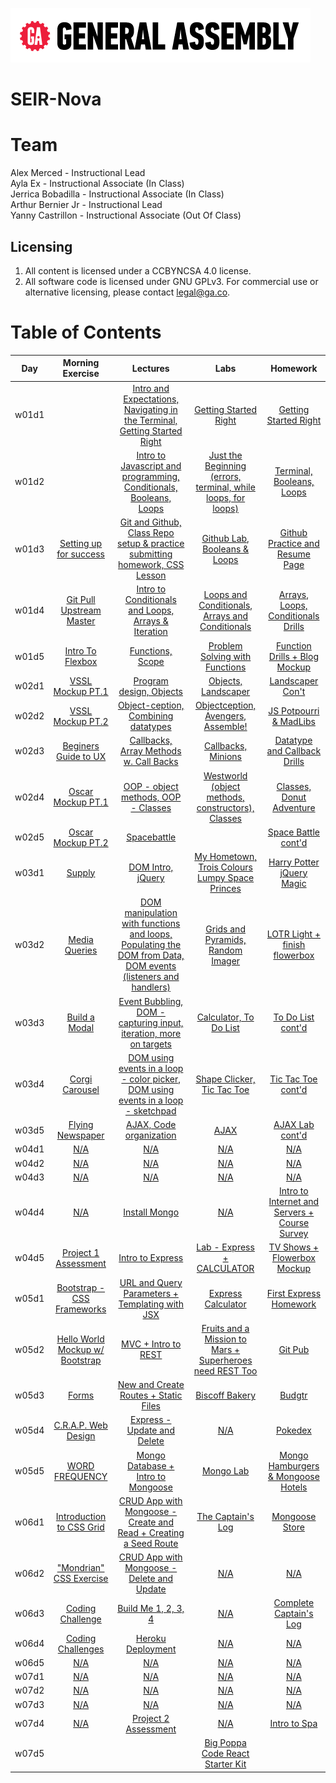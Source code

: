 ![ga](ga_cog.png) <br>

# SEIR-Nova

# Team

Alex Merced - Instructional Lead <br>
Ayla Ex - Instructional Associate (In Class) <br>
Jerrica Bobadilla - Instructional Associate (In Class) <br>
Arthur Bernier Jr - Instructional Lead <br>
Yanny Castrillon - Instructional Associate (Out Of Class) <br>

## Licensing

1. All content is licensed under a CC­BY­NC­SA 4.0 license.
1. All software code is licensed under GNU GPLv3. For commercial use or alternative licensing, please contact legal@ga.co.

# Table of Contents

| Day | Morning Exercise | Lectures | Labs | Homework |
|:---:|:-----------:|:-------:|:-----------:|:-----------:|
| w01d1 |[](./unit_1/w01d01/morning_exercise)| [Intro and Expectations, Navigating in the Terminal, Getting Started Right](./unit_1/w01d01/instructor_notes)| [Getting Started Right](./unit_1/w01d02/student_labs)|[Getting Started Right](./unit_1/w01d01/homework)|
| w01d2 |[](./unit_1/w01d02/morning_exercise)| [Intro to Javascript and programming, Conditionals, Booleans, Loops](./unit_1/w01d02/instructor_notes)| [Just the Beginning (errors, terminal, while loops, for loops)](./unit_1/w01d02/student_labs)|[Terminal, Booleans, Loops](./unit_1/w01d02/homework)|
| w01d3 |[Setting up for success](./unit_1/w01d03/morning_exercise)| [Git and Github, Class Repo setup & practice submitting homework, CSS Lesson](./unit_1/w01d03/instructor_notes)| [Github Lab, Booleans & Loops](./unit_1/w01d03/student_labs)|[Github Practice and Resume Page](./unit_1/w01d03/homework)|
| w01d4 |[Git Pull Upstream Master](./unit_1/w01d04/morning_exercise)| [Intro to Conditionals and Loops, Arrays & Iteration](./unit_1/w01d04/instructor_notes)| [Loops and Conditionals, Arrays and Conditionals](./unit_1/w01d04/student_labs)|[Arrays, Loops, Conditionals Drills](./unit_1/w01d04/homework)|
| w01d5 |[Intro To Flexbox](./unit_1/w01d05/morning_exercise)| [Functions, Scope](./unit_1/w01d05/instructor_notes)| [Problem Solving with Functions](./unit_1/w01d05/student_labs)|[Function Drills + Blog Mockup](./unit_1/w01d05/homework)|
| w02d1 |[VSSL Mockup PT.1](./unit_1/w02d01/morning_exercise)| [Program design, Objects](./unit_1/w02d01/instructor_notes)| [Objects, Landscaper](./unit_1/w02d01/student_labs)|[Landscaper Con't](./unit_1/w01d05/homework)|
| w02d2 |[VSSL Mockup PT.2](./unit_1/w02d02/morning_exercise)| [Object-ception, Combining datatypes](./unit_1/w02d02/instructor_notes)| [Objectception, Avengers, Assemble!](./unit_1/w02d02/student_labs)|[JS Potpourri & MadLibs](./unit_1/w02d02/homework)|
| w02d3 |[Beginers Guide to UX](./unit_1/w02d03/morning_exercise)| [Callbacks, Array Methods w. Call Backs](./unit_1/w02d03/instructor_notes)| [Callbacks, Minions](./unit_1/w02d03/student_labs)|[Datatype and Callback Drills](./unit_1/w02d03/homework)|
| w02d4 |[Oscar Mockup PT.1](./unit_1/w02d04/morning_exercise)| [OOP - object methods, OOP - Classes](./unit_1/w02d04/instructor_notes)| [Westworld (object methods, constructors), Classes](./unit_1/w02d04/student_labs)|[Classes, Donut Adventure](./unit_1/w02d04/homework)|
| w02d5 |[Oscar Mockup PT.2](./unit_1/w02d05/morning_exercise)| [Spacebattle](./unit_1/w02d05/instructor_notes)| [](./unit_1/w02d05/student_labs)|[Space Battle cont'd](./unit_1/w02d05/homework)|
| w03d1 |[Supply](./unit_1/w03d01/morning_exercise)| [DOM Intro, jQuery](./unit_1/w03d01/instructor_notes)| [My Hometown, Trois Colours Lumpy Space Princes](./unit_1/w03d01/student_labs)|[Harry Potter jQuery Magic](./unit_1/w03d01/homework)|
| w03d2 |[Media Queries](./unit_1/w03d02/morning_exercise)| [DOM manipulation with functions and loops, Populating the DOM from Data, DOM events (listeners and handlers)](./unit_1/w03d02/instructor_notes)| [Grids and Pyramids, Random Imager](./unit_1/w03d02/student_labs)|[LOTR Light + finish flowerbox](./unit_1/w03d02/homework)|
| w03d3 |[Build a Modal](./unit_1/w03d03/morning_exercise)| [Event Bubbling, DOM - capturing input, iteration, more on targets](./unit_1/w03d03/instructor_notes)| [Calculator, To Do List](./unit_1/w03d03/student_labs)|[To Do List cont'd](./unit_1/w03d03/homework)|
| w03d4 |[Corgi Carousel](./unit_1/w03d04/morning_exercise)| [DOM using events in a loop - color picker, DOM using events in a loop - sketchpad](./unit_1/w03d04/instructor_notes)| [Shape Clicker, Tic Tac Toe](./unit_1/w03d04/student_labs)|[Tic Tac Toe cont'd](./unit_1/w03d04/homework)|
| w03d5 |[Flying Newspaper](./unit_1/w03d05/morning_exercise)| [AJAX, Code organization](./unit_1/w03d05/instructor_notes)| [AJAX](./unit_1/w03d05/student_labs)|[AJAX Lab cont'd](./unit_1/w03d05/homework)|
| w04d1 |[N/A](./unit_1/w04d01/morning_exercise)| [N/A](./unit_1/w04d01/instructor_notes)| [N/A](./unit_1/w04d01/student_labs)|[N/A](./unit_1/w04d01/homework)|
| w04d2 |[N/A](./unit_1/w04d02/morning_exercise)| [N/A](./unit_1/w04d02/instructor_notes)| [N/A](./unit_1/w04d02/student_labs)|[N/A](./unit_1/w04d02/homework)|
| w04d3 |[N/A](./unit_1/w04d03/morning_exercise)| [N/A](./unit_1/w04d03/instructor_notes)| [N/A](./unit_1/w04d03/student_labs)|[N/A](./unit_1/w04d03/homework)|
| w04d4 |[N/A](./unit_1/w04d04/morning_exercise)| [Install Mongo](./unit_1/w04d04/instructor_notes)| [N/A](./unit_1/w04d04/student_labs)|[Intro to Internet and Servers + Course Survey](./unit_1/w04d04/homework)|
| w04d5 |[Project 1 Assessment](./unit_1/w04d05/morning_exercise)| [Intro to Express](./unit_1/w04d05/instructor_notes)| [Lab - Express + CALCULATOR](./unit_1/w04d05/student_labs)|[TV Shows + Flowerbox Mockup](./unit_1/w04d05/homework)|
| w05d1 |[Bootstrap - CSS Frameworks](./unit_1/w05d01/morning_exercise)| [URL and Query Parameters + Templating with JSX](./unit_1/w05d01/instructor_notes)| [Express Calculator](./unit_1/w05d01/student_labs)|[First Express Homework](./unit_1/w05d01/homework)|
| w05d2 |[Hello World Mockup w/ Bootstrap](./unit_1/w05d02/morning_exercise)| [MVC + Intro to REST](./unit_1/w05d02/instructor_notes)| [Fruits and a Mission to Mars + Superheroes need REST Too](./unit_1/w05d02/student_labs)|[Git Pub](./unit_1/w05d02/homework)|
| w05d3 |[Forms](./unit_1/w05d03/morning_exercise)| [New and Create Routes + Static Files](./unit_1/w05d03/instructor_notes)| [Biscoff Bakery](./unit_1/w05d03/student_labs)|[Budgtr](./unit_1/w05d03/homework)|
| w05d4 |[C.R.A.P. Web Design](./unit_1/w05d04/morning_exercise)| [Express - Update and Delete](./unit_1/w05d04/instructor_notes)| [N/A](./unit_1/w05d04/student_labs)|[Pokedex](./unit_1/w05d04/homework)|
| w05d5 |[WORD FREQUENCY](./unit_1/w05d05/morning_exercise)| [Mongo Database + Intro to Mongoose](./unit_1/w05d05/instructor_notes)| [Mongo Lab](./unit_1/w05d05/student_labs)|[Mongo Hamburgers & Mongoose Hotels](./unit_1/w05d05/homework)|
| w06d1 |[Introduction to CSS Grid](./unit_1/w06d01/morning_exercise)| [CRUD App with Mongoose - Create and Read + Creating a Seed Route](./unit_1/w06d01/instructor_notes)| [The Captain's Log](./unit_1/w06d01/student_labs)|[Mongoose Store](./unit_1/w06d01/homework)|
| w06d2 |["Mondrian" CSS Exercise](./unit_1/w06d02/morning_exercise)| [CRUD App with Mongoose - Delete and Update](./unit_1/w06d02/instructor_notes)| [N/A](./unit_1/w06d02/student_labs)|[N/A](./unit_1/w06d02/homework)|
| w06d3 |[Coding Challenge](./unit_1/w06d03/morning_exercise)| [Build Me 1, 2, 3, 4](./unit_1/w06d03/instructor_notes)| [N/A](./unit_1/w06d03/student_labs)|[Complete Captain's Log](./unit_1/w06d03/homework)|
| w06d4 |[Coding Challenges](./unit_1/w06d04/morning_exercise)| [Heroku Deployment](./unit_1/w06d04/instructor_notes)| [N/A](./unit_1/w06d04/student_labs)|[N/A](./unit_1/w06d04/homework)|
| w06d5 |[N/A](./unit_1/w06d05/morning_exercise)| [N/A](./unit_1/w06d05/instructor_notes)| [N/A](./unit_1/w06d05/student_labs)|[N/A](./unit_1/w06d05/homework)|
| w07d1 |[N/A](./unit_1/w07d01/morning_exercise)| [N/A](./unit_1/w07d01/instructor_notes)| [N/A](./unit_1/w07d01/student_labs)|[N/A](./unit_1/w07d01/homework)|
| w07d2 |[N/A](./unit_1/w07d02/morning_exercise)| [N/A](./unit_1/w07d02/instructor_notes)| [N/A](./unit_1/w07d02/student_labs)|[N/A](./unit_1/w07d02/homework)|
| w07d3 |[N/A](./unit_1/w07d03/morning_exercise)| [N/A](./unit_1/w07d03/instructor_notes)| [N/A](./unit_1/w07d03/student_labs)|[N/A](./unit_1/w07d03/homework)|
| w07d4 |[N/A](./unit_1/w07d04/morning_exercise)| [Project 2 Assessment](./unit_1/w07d04/instructor_notes)| [N/A](./unit_1/w07d04/student_labs)|[Intro to Spa](./unit_1/w07d04/homework)|
| w07d5 |[](./unit_2/w07d05/morning_exercise)| [](./unit_2/w07d05/instructor_notes)| [Big Poppa Code React Starter Kit](./unit_2/w07d05/student_labs)|[](./unit_2/w07d05/homework)|

